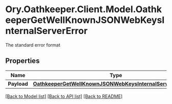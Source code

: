 # Ory.Oathkeeper.Client.Model.OathkeeperGetWellKnownJSONWebKeysInternalServerError
The standard error format
## Properties

Name | Type | Description | Notes
------------ | ------------- | ------------- | -------------
**Payload** | [**OathkeeperGetWellKnownJSONWebKeysInternalServerErrorBody**](OathkeeperGetWellKnownJSONWebKeysInternalServerErrorBody.md) |  | [optional] 

[[Back to Model list]](../README.md#documentation-for-models) [[Back to API list]](../README.md#documentation-for-api-endpoints) [[Back to README]](../README.md)

